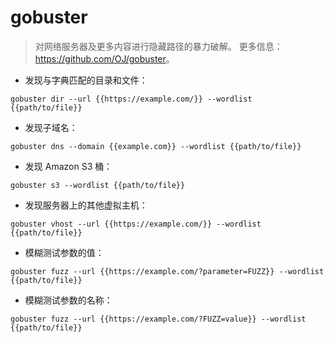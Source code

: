 # gobuster

> 对网络服务器及更多内容进行隐藏路径的暴力破解。
> 更多信息：<https://github.com/OJ/gobuster>。

- 发现与字典匹配的目录和文件：

`gobuster dir --url {{https://example.com/}} --wordlist {{path/to/file}}`

- 发现子域名：

`gobuster dns --domain {{example.com}} --wordlist {{path/to/file}}`

- 发现 Amazon S3 桶：

`gobuster s3 --wordlist {{path/to/file}}`

- 发现服务器上的其他虚拟主机：

`gobuster vhost --url {{https://example.com/}} --wordlist {{path/to/file}}`

- 模糊测试参数的值：

`gobuster fuzz --url {{https://example.com/?parameter=FUZZ}} --wordlist {{path/to/file}}`

- 模糊测试参数的名称：

`gobuster fuzz --url {{https://example.com/?FUZZ=value}} --wordlist {{path/to/file}}`